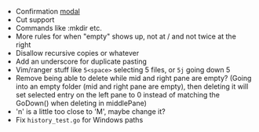 - Confirmation [modal](https://github.com/rivo/tview/blob/master/demos/modal/main.go)
- Cut support
- Commands like :mkdir etc.
- More rules for when "empty" shows up, not at / and not twice at the right
- Disallow recursive copies or whatever
- Add an underscore for duplicate pasting
- Vim/ranger stuff like `5<space>` selecting 5 files, or `5j` going down 5
- Remove being able to delete while mid and right pane are empty? (Going into an empty folder (mid and right pane are empty), then deleting it will set selected entry on the left pane to 0 instead of matching the GoDown() when deleting in middlePane)
- 'n' is a little too close to 'M', maybe change it?
- Fix `history_test.go` for Windows paths
